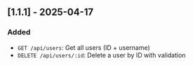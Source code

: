 ## [1.1.1] - 2025-04-17
### Added
- `GET /api/users`: Get all users (ID + username)
- `DELETE /api/users/:id`: Delete a user by ID with validation

